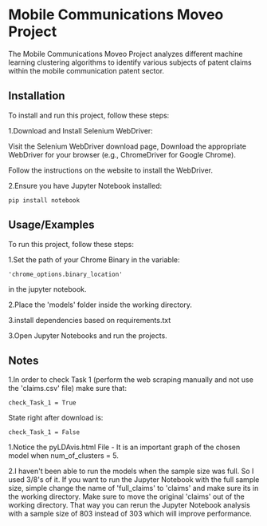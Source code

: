 
# Mobile Communications Moveo Project

The Mobile Communications Moveo Project analyzes different machine learning clustering algorithms to identify various subjects of patent claims within the mobile communication patent sector.

## Installation

To install and run this project, follow these steps:

1.Download and Install Selenium WebDriver:

Visit the Selenium WebDriver download page,
Download the appropriate WebDriver for your browser (e.g., ChromeDriver for Google Chrome).

Follow the instructions on the website to install the WebDriver.

2.Ensure you have Jupyter Notebook installed:

    pip install notebook

## Usage/Examples

To run this project, follow these steps:

1.Set the path of your Chrome Binary in the variable:


    'chrome_options.binary_location' 

in the jupyter notebook.

2.Place the 'models' folder inside the working directory.

3.install dependencies based on requirements.txt

3.Open Jupyter Notebooks and run the projects.






## Notes

1.In order to check Task 1 (perform the web scraping manually and not use the 'claims.csv' file) make sure that:

    check_Task_1 = True
State right after download is:

    check_Task_1 = False


1.Notice the pyLDAvis.html File - It is an important graph of the chosen model when num_of_clusters = 5.


2.I haven't been able to run the models when the sample size was full. So I used 3/8's of it. If you want to run the Jupyter Notebook with the full sample size, simple change the name of 'full_claims' to 'claims' and make sure its in the working directory. Make sure to move the original 'claims' out of the working directory. That way you can rerun the Jupyter Notebook analysis with a sample size of 803 instead of 303 which will improve performance.